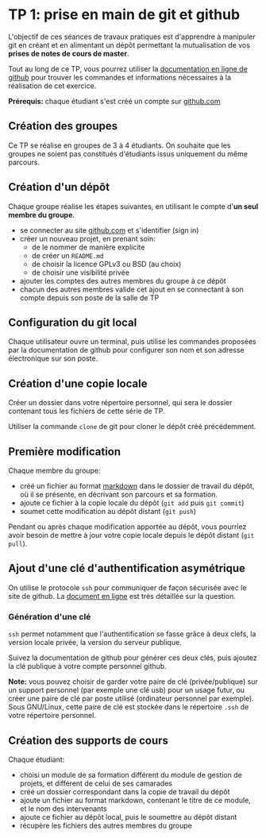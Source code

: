 # TP 1: prise en main de git et github

L'objectif de ces séances de travaux pratiques est d'apprendre à manipuler git en créant et en alimentant un dépôt permettant la mutualisation de vos **prises de notes de cours de master**.

Tout au long de ce TP, vous pourrez utiliser la [documentation en ligne de github](https://help.github.com/en#dotcom) pour trouver les commandes et informations nécessaires à la réalisation de cet exercice.


**Prérequis:** chaque étudiant s'est créé un compte sur [github.com](https://github.com)

## Création des groupes

Ce TP se réalise en groupes de 3 à 4 étudiants. On souhaite que les groupes ne soient pas constitués d'étudiants issus uniquement du même parcours.

## Création d'un dépôt 

Chaque groupe réalise les étapes suivantes, en utilisant le compte d'**un seul membre du groupe**.

* se connecter au site [github.com](https://github.com) et s'identifier (sign in)
* créer un nouveau projet, en prenant soin:
  * de le nommer de manière explicite
  * de créer un `README.md` 
  * de choisir la licence GPLv3 ou BSD (au choix)
  * de choisir une visibilité privée
* ajouter les comptes des autres membres du groupe à ce dépôt
* chacun des autres membres valide cet ajout en se connectant à son compte depuis son poste de la salle de TP

## Configuration du git local

Chaque utilisateur ouvre un terminal, puis utilise les commandes proposées par la documentation de github pour configurer son nom et son adresse électronique sur son poste.

## Création d'une copie locale

Créer un dossier dans votre répertoire personnel, qui sera le dossier contenant tous les fichiers de cette série de TP.

Utiliser la commande `clone` de git pour cloner le dépôt créé précédemment.

## Première modification

Chaque membre du groupe:

* créé un fichier au format [markdown](https://guides.github.com/features/mastering-markdown/) dans le dossier de travail du dépôt, où il se présente, en décrivant son parcours et sa formation.
* ajoute ce fichier à la copie locale du dépôt (`git add` puis `git commit`)
* soumet cette modification au dépôt distant (`git push`)

Pendant ou après chaque modification apportée au dépôt, vous pourriez avoir besoin de mettre à jour votre copie locale depuis le dépôt distant (`git pull`).

## Ajout d'une clé d'authentification asymétrique

On utilise le protocole `ssh` pour communiquer de façon sécurisée avec le site de github. La [document en ligne](https://help.github.com/en/articles/connecting-to-github-with-ssh) est très détaillée sur la question. 

### Génération d'une clé

`ssh` permet notamment que l'authentification se fasse grâce à deux clefs, la version locale privée, la version du serveur publique. 

Suivez la documentation de github pour générer ces deux clés, puis ajoutez la clé publique à votre compte personnel github.

**Note:** vous pouvez choisir de garder votre paire de clé (privée/publique) sur un support personnel (par exemple une clé usb) pour un usage futur, ou créer une paire de clé par poste utilisé (ordinateur personnel par exemple). Sous GNU/Linux, cette paire de clé est stockée dans le répertoire `.ssh` de votre répertoire personnel.

## Création des supports de cours 

Chaque étudiant:
* choisi un module de sa formation différent du module de gestion de projets, et différent de celui de ses camarades
* créé un dossier correspondant dans la copie de travail du dépôt
* ajoute un fichier au format markdown, contenant le titre de ce module, et le nom des intervenants
* ajoute ce fichier au dépôt local, puis le soumettre au dépôt distant
* récupère les fichiers des autres membres du groupe









